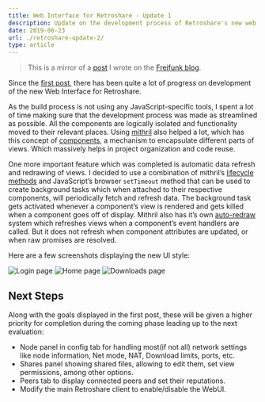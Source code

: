 ```yaml
---
title: Web Interface for Retroshare - Update 1
description: Update on the development process of Retroshare's new web interface.
date: 2019-06-23
url: ./retroshare-update-2/
type: article
---
```


> This is a mirror of a [post](https://blog.freifunk.net/2019/06/23/web-interface-for-retroshare-update-1/) I wrote on the [Freifunk blog](https://blog.freifunk.net).

Since the [first post](https://blog.freifunk.net/2019/05/23/a-new-web-interface-for-retroshare/), there has been quite a lot of progress on development of the new Web Interface for Retroshare.

As the build process is not using any JavaScript-specific tools, I spent a lot of time making sure that the development process was made as streamlined as possible.
All the components are logically isolated and functionality moved to their relevant places.
Using [mithril](https://mithril.js.org/) also helped a lot, which has this concept of [components](https://mithril.js.org/components.html), a mechanism to encapsulate different parts of views.
Which massively helps in project organization and code reuse.

One more important feature which was completed is automatic data refresh and redrawing of views.
I decided to use a combination of mithril’s [lifecycle methods](https://mithril.js.org/lifecycle-methods.html) and JavaScript’s browser `setTimeout` method that can be used to create background tasks which when attached to their respective components, will periodically fetch and refresh data.
The background task gets activated whenever a component’s view is rendered and gets killed when a component goes off of display.
Mithril also has it’s own [auto-redraw](https://mithril.js.org/autoredraw.html) system which refreshes views when a component’s event handlers are called.
But it does not refresh when component attributes are updated, or when raw promises are resolved.

Here are a few screenshots displaying the new UI style:

![Login page](/img/retroshare-2/rs-login.png)
![Home page](/img/retroshare-2/rs-home.png)
![Downloads page](/img/retroshare-2/rs-dloads.png)


## Next Steps

Along with the goals displayed in the first post, these will be given a higher priority for completion during the coming phase leading up to the next evaluation:

- Node panel in config tab for handling most(if not all) network settings like node information, Net mode, NAT, Download limits, ports, etc.
- Shares panel showing shared files, allowing to edit them, set view permissions, among other options.
- Peers tab to display connected peers and set their reputations.
- Modify the main Retroshare client to enable/disable the WebUI.

